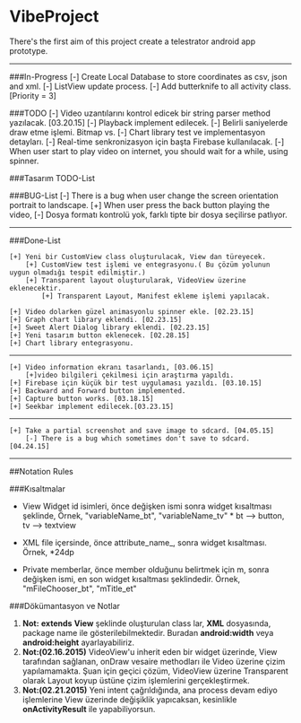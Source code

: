 # VibeProject
There's the first aim of this project create a telestrator android app prototype.

---------------

###In-Progress
    [-] Create Local Database to store coordinates as csv, json and xml.
    [-] ListView update process.
    [-] Add butterknife to all activity class. [Priority = 3]

###TODO
    [-] Video uzantılarını kontrol edicek bir string parser method yazılacak. [03.20.15]
    [-] Playback implement edilecek.
        [-] Belirli saniyelerde draw etme işlemi. Bitmap vs.
    [-] Chart library test ve implementasyon detayları.
    [-] Real-time senkronizasyon için başta Firebase kullanılacak.
    [-] When user start to play video on internet, you should wait for a while, using spinner.

###Tasarım TODO-List


###BUG-List
    [-] There is a bug when user change the screen orientation portrait to landscape.
    [+] When user press the back button playing the video,
    [-] Dosya formatı kontrolü yok, farklı tipte bir dosya seçilirse patlıyor.

    
    
----------------------
###Done-List

    [+] Yeni bir CustomView class oluşturulacak, View dan türeyecek.
        [+] CustomView test işlemi ve entegrasyonu.( Bu çözüm yolunun uygun olmadığı tespit edilmiştir.)
        [+] Transparent layout oluşturularak, VideoView üzerine eklenecektir.
            [+] Transparent Layout, Manifest ekleme işlemi yapılacak.

    [+] Video dolarken güzel animasyonlu spinner ekle. [02.23.15]
    [+] Graph chart library eklendi. [02.23.15]
    [+] Sweet Alert Dialog library eklendi. [02.23.15]
    [+] Yeni tasarım button eklenecek. [02.28.15]
    [+] Chart library entegrasyonu.
-----------------------

    [+] Video information ekranı tasarlandı, [03.06.15]
        [+]video bilgileri çekilmesi için araştırma yapıldı.
    [+] Firebase için küçük bir test uygulaması yazıldı. [03.10.15]
    [+] Backward and Forward button implemented.
    [+] Capture button works. [03.18.15]
    [+] Seekbar implement edilecek.[03.23.15]
-----------------------

    [+] Take a partial screenshot and save image to sdcard. [04.05.15]
        [-] There is a bug which sometimes don't save to sdcard. [04.24.15]
        
-----------------------

##Notation Rules

###Kısaltmalar
 * View Widget id isimleri, önce değişken ismi sonra widget kısaltması şeklinde,
     Örnek, "variableName_bt", "variableName_tv"
        * bt --> button, tv --> textview

 * XML file içersinde, önce attribute_name_, sonra widget kısaltması.
        Örnek, *<dimen name="padding_size_bt">24dp</dimen>

 * Private memberlar, önce member olduğunu belirtmek için m, sonra değişken ismi, en son
        widget kısaltması şeklindedir.
        Örnek, "mFileChooser_bt", "mTitle_et"


###Dökümantasyon ve Notlar

1. **Not:** __extends__ **View** şeklinde oluşturulan class lar, **XML** dosyasında, package name ile gösterilebilmektedir. Buradan **android:width** veya **android:height** ayarlayabiliriz.
2. **Not:__(02.16.2015)__** VideoView'u inherit eden bir widget üzerinde, View tarafından sağlanan, onDraw vesaire methodları ile Video üzerine çizim yapılamamakta. Şuan için geçici çözüm, VideoView üzerine Transparent olarak Layout koyup üstüne çizim işlemlerini gerçekleştirmek.
3. **Not:__(02.21.2015)__** Yeni intent çağrıldığında, ana process devam ediyo işlemlerine View üzerinde değişiklik yapıcaksan, kesinlikle **onActivityResult** ile yapabiliyorsun.
